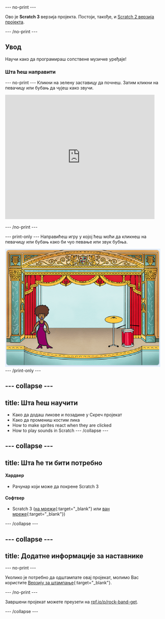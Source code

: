 \--- no-print \---

Ово је **Scratch 3** верзија пројекта. Постоји, такође, и [Scratch 2 верзија пројекта](https://projects.raspberrypi.org/en/projects/rock-band-scratch2).

\--- /no-print \---

## Увод

Научи како да програмираш сопствене музичке уређаје!

### Шта ћеш направити

\--- no-print \--- Кликни на зелену заставицу да почнеш. Затим кликни на певачицу или бубањ да чујеш како звучи.

<div class="scratch-preview">
  <iframe allowtransparency="true" width="485" height="402" src="https://scratch.mit.edu/projects/embed/276872220/?autostart=false" frameborder="0" scrolling="no"></iframe>
</div>

\--- /no-print \---

\--- print-only \--- Направићеш игру у којој ћеш моћи да кликнеш на певачицу или бубањ како би чуо певање или звук бубња.

![снимак екрана игре](images/demo.png) \--- /print-only \---

## \--- collapse \---

## title: Шта ћеш научити

+ Како да додаш ликове и позадине у Скреч пројекат
+ Како да промениш костим лика
+ How to make sprites react when they are clicked
+ How to play sounds in Scratch \--- /collapse \---

## \--- collapse \---

## title: Шта ће ти бити потребно

#### Хардвер

+ Рачунар који може да покрене Scratch 3

#### Софтвер

+ Scratch 3 ([на мрежи](http://rpf.io/scratchon){:target="_blank"} или [ван мреже](http://rpf.io/scratchoff){:target="_blank"})

\--- /collapse \---

## \--- collapse \---

## title: Додатне информације за наставнике

\--- no-print \---

Уколико је потребно да одштампате овај пројекат, молимо Вас користите [Верзију за штампање](https://projects.raspberrypi.org/en/projects/rock-band/print){:target="_blank"}.

\--- /no-print \---

Завршени пројекат можете преузети на [rpf.io/p/rock-band-get](http://rpf.io/p/en/rock-band-get).

\--- /collapse \---